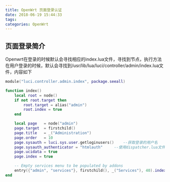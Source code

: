 ```yaml
---
title: OpenWrt 页面登录认证
date: 2018-06-19 15:44:33
tags:
categories: OpenWrt
---
```

## 页面登录简介
Openwrt在登录的时候默认会寻找相应的index.lua文件，寻找到节点，执行方法
在用户登录的时候，默认会寻找到/usr/lib/lua/luci/controller/admin/index.lua文件，内容如下
```lua
module("luci.controller.admin.index", package.seeall)

function index()
    local root = node()
    if not root.target then
    	root.target = alias("admin")
    	root.index = true
    end

    local page   = node("admin")
    page.target  = firstchild()
    page.title   = _("Administration")
    page.order   = 10
    page.sysauth = luci.sys.user.getloginusers()	--获取登录的用户名
    page.sysauth_authenticator = "htmlauth"		--使用dispatcher.lua文件中定义的htmlauth方法验证用户的合法性
    page.ucidata = true
    page.index = true

    -- Empty services menu to be populated by addons
    entry({"admin", "services"}, firstchild(), _("Services"), 40).index = true
end
```